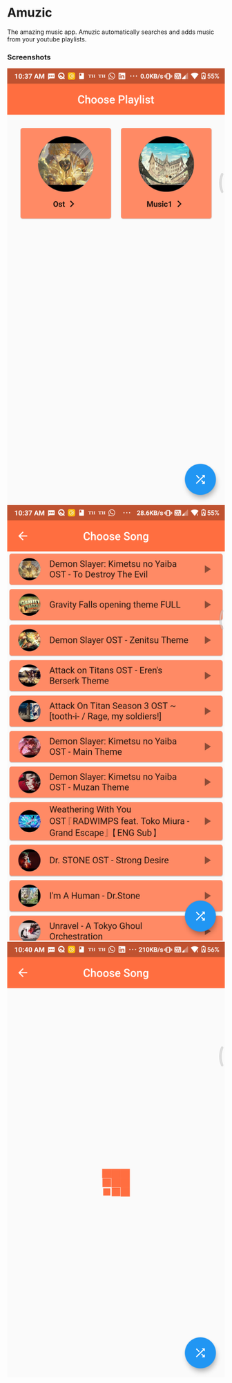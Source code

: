 # Amuzic
The amazing music app. Amuzic automatically searches and adds music from your youtube playlists. 
### Screenshots
![screenshot](./flutter_01.png)
![screenshot](./flutter_02.png)
![screenshot](./flutter_05.png)

